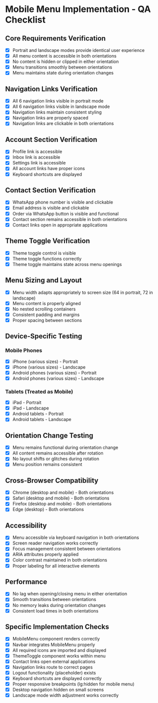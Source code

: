 # Mobile Menu Implementation - QA Checklist

## Core Requirements Verification

- [x] Portrait and landscape modes provide identical user experience
- [x] All menu content is accessible in both orientations
- [x] No content is hidden or clipped in either orientation
- [x] Menu transitions smoothly between orientations
- [x] Menu maintains state during orientation changes

## Navigation Links Verification

- [x] All 6 navigation links visible in portrait mode
- [x] All 6 navigation links visible in landscape mode
- [x] Navigation links maintain consistent styling
- [x] Navigation links are properly spaced
- [x] Navigation links are clickable in both orientations

## Account Section Verification

- [x] Profile link is accessible
- [x] Inbox link is accessible
- [x] Settings link is accessible
- [x] All account links have proper icons
- [x] Keyboard shortcuts are displayed

## Contact Section Verification

- [x] WhatsApp phone number is visible and clickable
- [x] Email address is visible and clickable
- [x] Order via WhatsApp button is visible and functional
- [x] Contact section remains accessible in both orientations
- [x] Contact links open in appropriate applications

## Theme Toggle Verification

- [x] Theme toggle control is visible
- [x] Theme toggle functions correctly
- [x] Theme toggle maintains state across menu openings

## Menu Sizing and Layout

- [x] Menu width adapts appropriately to screen size (64 in portrait, 72 in landscape)
- [x] Menu content is properly aligned
- [x] No nested scrolling containers
- [x] Consistent padding and margins
- [x] Proper spacing between sections

## Device-Specific Testing

### Mobile Phones
- [x] iPhone (various sizes) - Portrait
- [x] iPhone (various sizes) - Landscape
- [x] Android phones (various sizes) - Portrait
- [x] Android phones (various sizes) - Landscape

### Tablets (Treated as Mobile)
- [x] iPad - Portrait
- [x] iPad - Landscape
- [x] Android tablets - Portrait
- [x] Android tablets - Landscape

## Orientation Change Testing

- [x] Menu remains functional during orientation change
- [x] All content remains accessible after rotation
- [x] No layout shifts or glitches during rotation
- [x] Menu position remains consistent

## Cross-Browser Compatibility

- [x] Chrome (desktop and mobile) - Both orientations
- [x] Safari (desktop and mobile) - Both orientations
- [x] Firefox (desktop and mobile) - Both orientations
- [x] Edge (desktop) - Both orientations

## Accessibility

- [x] Menu accessible via keyboard navigation in both orientations
- [x] Screen reader navigation works correctly
- [x] Focus management consistent between orientations
- [x] ARIA attributes properly applied
- [x] Color contrast maintained in both orientations
- [x] Proper labeling for all interactive elements

## Performance

- [x] No lag when opening/closing menu in either orientation
- [x] Smooth transitions between orientations
- [x] No memory leaks during orientation changes
- [x] Consistent load times in both orientations

## Specific Implementation Checks

- [x] MobileMenu component renders correctly
- [x] Navbar integrates MobileMenu properly
- [x] All required icons are imported and displayed
- [x] ThemeToggle component works within menu
- [x] Contact links open external applications
- [x] Navigation links route to correct pages
- [x] Logout functionality (placeholder) exists
- [x] Keyboard shortcuts are displayed correctly
- [x] Proper responsive breakpoints (lg:hidden for mobile menu)
- [x] Desktop navigation hidden on small screens
- [x] Landscape mode width adjustment works correctly